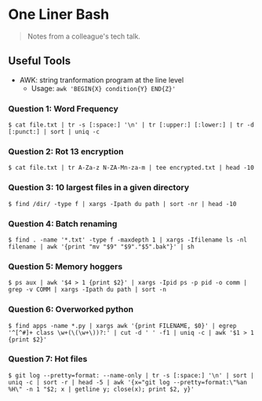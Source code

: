 # One Liner Bash

> Notes from a colleague's tech talk.

## Useful Tools

- AWK: string tranformation program at the line level
    - Usage: `awk 'BEGIN{X} condition{Y} END{Z}'`

### Question 1: Word Frequency

```
$ cat file.txt | tr -s [:space:] '\n' | tr [:upper:] [:lower:] | tr -d [:punct:] | sort | uniq -c
```

### Question 2: Rot 13 encryption

```
$ cat file.txt | tr A-Za-z N-ZA-Mn-za-m | tee encrypted.txt | head -10
```

### Question 3: 10 largest files in a given directory

```
$ find /dir/ -type f | xargs -Ipath du path | sort -nr | head -10
```

### Question 4: Batch renaming

```
$ find . -name '*.txt' -type f -maxdepth 1 | xargs -Ifilename ls -nl filename | awk '{print "mv "$9" "$9"."$5".bak"}' | sh
```

### Question 5: Memory hoggers

```
$ ps aux | awk '$4 > 1 {print $2}' | xargs -Ipid ps -p pid -o comm | grep -v COMM | xargs -Ipath du path | sort -n
```

### Question 6: Overworked python

```
$ find apps -name *.py | xargs awk '{print FILENAME, $0}' | egrep '^[^#]+ class \w+(\(\w+\))?:' | cut -d ' ' -f1 | uniq -c | awk '$1 > 1 {print $2}'
```

### Question 7: Hot files

```
$ git log --pretty=format: --name-only | tr -s [:space:] '\n' | sort | uniq -c | sort -r | head -5 | awk '{x="git log --pretty=format:\"%an %H\" -n 1 "$2; x | getline y; close(x); print $2, y}'
```
